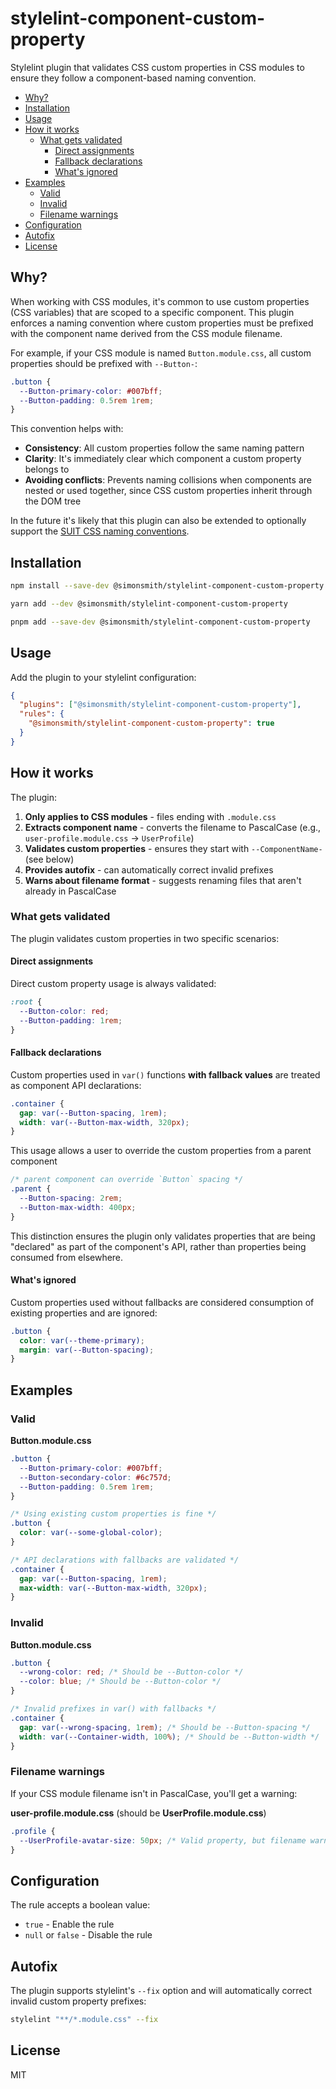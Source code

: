 # stylelint-component-custom-property

Stylelint plugin that validates CSS custom properties in CSS modules to ensure they follow a component-based naming convention.

<!-- START doctoc generated TOC please keep comment here to allow auto update -->
<!-- DON'T EDIT THIS SECTION, INSTEAD RE-RUN doctoc TO UPDATE -->

- [Why?](#why)
- [Installation](#installation)
- [Usage](#usage)
- [How it works](#how-it-works)
  - [What gets validated](#what-gets-validated)
    - [Direct assignments](#direct-assignments)
    - [Fallback declarations](#fallback-declarations)
    - [What's ignored](#whats-ignored)
- [Examples](#examples)
  - [Valid](#valid)
  - [Invalid](#invalid)
  - [Filename warnings](#filename-warnings)
- [Configuration](#configuration)
- [Autofix](#autofix)
- [License](#license)

<!-- END doctoc generated TOC please keep comment here to allow auto update -->

## Why?

When working with CSS modules, it's common to use custom properties (CSS variables) that are scoped to a specific component. This plugin enforces a naming convention where custom properties must be prefixed with the component name derived from the CSS module filename.

For example, if your CSS module is named `Button.module.css`, all custom properties should be prefixed with `--Button-`:

```css
.button {
  --Button-primary-color: #007bff;
  --Button-padding: 0.5rem 1rem;
}
```

This convention helps with:

- **Consistency**: All custom properties follow the same naming pattern
- **Clarity**: It's immediately clear which component a custom property belongs to
- **Avoiding conflicts**: Prevents naming collisions when components are nested or used together, since CSS custom properties inherit through the DOM tree

In the future it's likely that this plugin can also be extended to optionally support the
[SUIT CSS naming conventions](https://github.com/suitcss/suit/blob/master/doc/naming-conventions.md#variables).

## Installation

```bash
npm install --save-dev @simonsmith/stylelint-component-custom-property
```

```bash
yarn add --dev @simonsmith/stylelint-component-custom-property
```

```bash
pnpm add --save-dev @simonsmith/stylelint-component-custom-property
```

## Usage

Add the plugin to your stylelint configuration:

```json
{
  "plugins": ["@simonsmith/stylelint-component-custom-property"],
  "rules": {
    "@simonsmith/stylelint-component-custom-property": true
  }
}
```

## How it works

The plugin:

1. **Only applies to CSS modules** - files ending with `.module.css`
2. **Extracts component name** - converts the filename to PascalCase (e.g., `user-profile.module.css` → `UserProfile`)
3. **Validates custom properties** - ensures they start with `--ComponentName-` (see below)
4. **Provides autofix** - can automatically correct invalid prefixes
5. **Warns about filename format** - suggests renaming files that aren't already in PascalCase

### What gets validated

The plugin validates custom properties in two specific scenarios:

#### Direct assignments

Direct custom property usage is always validated:

```css
:root {
  --Button-color: red;
  --Button-padding: 1rem;
}
```

#### Fallback declarations

Custom properties used in `var()` functions **with fallback values** are treated as component API declarations:

```css
.container {
  gap: var(--Button-spacing, 1rem);
  width: var(--Button-max-width, 320px);
}
```

This usage allows a user to override the custom properties from a parent
component

```css
/* parent component can override `Button` spacing */
.parent {
  --Button-spacing: 2rem;
  --Button-max-width: 400px;
}
```

This distinction ensures the plugin only validates properties that are being "declared" as part of the component's API, rather than properties being consumed from elsewhere.

#### What's ignored

Custom properties used without fallbacks are considered consumption of existing properties and are ignored:

```css
.button {
  color: var(--theme-primary);
  margin: var(--Button-spacing);
}
```

## Examples

### Valid

**Button.module.css**

```css
.button {
  --Button-primary-color: #007bff;
  --Button-secondary-color: #6c757d;
  --Button-padding: 0.5rem 1rem;
}

/* Using existing custom properties is fine */
.button {
  color: var(--some-global-color);
}

/* API declarations with fallbacks are validated */
.container {
  gap: var(--Button-spacing, 1rem);
  max-width: var(--Button-max-width, 320px);
}
```

### Invalid

**Button.module.css**

```css
.button {
  --wrong-color: red; /* Should be --Button-color */
  --color: blue; /* Should be --Button-color */
}

/* Invalid prefixes in var() with fallbacks */
.container {
  gap: var(--wrong-spacing, 1rem); /* Should be --Button-spacing */
  width: var(--Container-width, 100%); /* Should be --Button-width */
}
```

### Filename warnings

If your CSS module filename isn't in PascalCase, you'll get a warning:

**user-profile.module.css** (should be **UserProfile.module.css**)

```css
.profile {
  --UserProfile-avatar-size: 50px; /* Valid property, but filename warning */
}
```

## Configuration

The rule accepts a boolean value:

- `true` - Enable the rule
- `null` or `false` - Disable the rule

## Autofix

The plugin supports stylelint's `--fix` option and will automatically correct invalid custom property prefixes:

```bash
stylelint "**/*.module.css" --fix
```

## License

MIT
